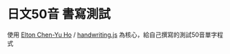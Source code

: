 # 日文50音 書寫測試
使用 [Elton Chen-Yu Ho](https://github.com/ChenYuHo) / [handwriting.js](https://github.com/ChenYuHo/handwriting.js) 為核心，給自己撰寫的測試50音單字程式
